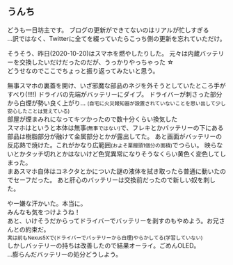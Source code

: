## うんち

どうも一日坊主です。
ブログの更新ができてないのはリアルが忙しすぎる  
...訳ではなく、Twitterに全てを綴っていたらこっち側の更新を忘れていただけ。

そうそう、昨日(2020-10-20)はスマホを燃やしたりした。
元々は内蔵バッテリーを交換したいだけだったのだが、うっかりやっちゃった ☆  
どうせなのでここでちょっと振り返ってみたいと思う。

無事スマホの裏蓋を開け、いざ邪魔な部品のネジを外そうとしていたところ手がすべり(!!!!)
ドライバの先端がバッテリーにダイブ。
ドライバーが刺さった部分から白煙が勢い良く上がり...
<small>(自宅に火災報知器が設置されていないことを思い出して少し安心したことは覚えている)</small>  
部屋が煙まみれになってキツかったので数十分くらい換気した  
スマホはというと本体は無事<small>(無事ではない)</small>で、フレキとかバッテリーの下にある部品は樹脂部分が融けて金属部分とかが露出してた。
あと画面がバッテリーの反応熱で焼けた。これがかなり広範囲<small>(およそ栗饅頭1個分の面積)</small>でつらい。
映らないとかタッチ切れとかはないけど色覚異常になりそうなくらい黄色く変色してしまった。<br>
まあスマホ自体はコネクタとかについた謎の液体を拭き取ったら普通に動いたのでセーフだった。
あと肝心のバッテリーは交換前だったので新しい奴を刺した。

やー嫌な汗かいた。本当に。  
みんなも気をつけようね！  
あと、いけそうだからってドライバーでバッテリーを剥すのもやめよう。お兄さんとの約束だ。  
<small>実は前もNexus5Xで(ドライバーでバッテリーから白煙)やらかしてる(学習していない)</small>  
しかしバッテリーの持ちは改善したので結果オーライ。ごめんOLED。  
...膨らんだバッテリーの処分どうしよう。
